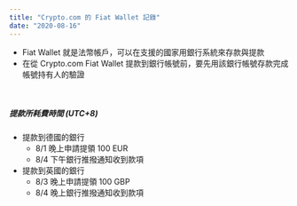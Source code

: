 ```yaml
---
title: "Crypto.com 的 Fiat Wallet 記錄"
date: "2020-08-16"
---
```


* Fiat Wallet 就是法幣帳戶，可以在支援的國家用銀行系統來存款與提款
* 在從 Crypto.com Fiat Wallet 提款到銀行帳號前，要先用該銀行帳號存款完成帳號持有人的驗證

</br>

##### 提款所耗費時間 (UTC+8)
* 提款到德國的銀行
    * 8/1 晚上申請提領 100 EUR
    * 8/4 下午銀行推撥通知收到款項
* 提款到英國的銀行
    * 8/3 晚上申請提領 100 GBP
    * 8/4 晚上銀行推撥通知收到款項

